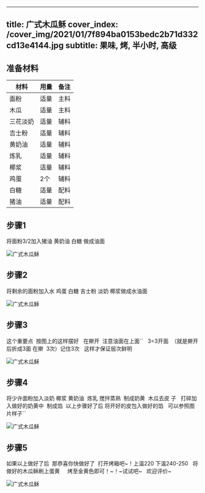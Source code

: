
---
title: 广式木瓜稣
cover_index: /cover_img/2021/01/7f894ba0153bedc2b71d332cd13e4144.jpg
subtitle: 果味, 烤, 半小时, 高级
---

## 准备材料

| 材料     | 用量 | 备注|
| ------- | ----- | --- |
| 面粉 | 适量| 主料 |
| 木瓜 | 适量| 主料 |
| 三花淡奶 | 适量| 辅料 |
| 吉士粉 | 适量| 辅料 |
| 黄奶油 | 适量| 辅料 |
| 炼乳 | 适量| 辅料 |
| 椰浆 | 适量| 辅料 |
| 鸡蛋 | 2个| 辅料 |
| 白糖 | 适量| 配料 |
| 猪油 | 适量| 配料 |

## 步骤1

将面粉3/2加入猪油 黄奶油 白糖 做成油面

![广式木瓜稣](https://i8.meishichina.com/attachment/recipe/200911/200911060753203.jpg?x-oss-process=style/p320) 

## 步骤2

将剩余的面粉加入水 鸡蛋 白糖 吉士粉 淡奶 椰浆做成水油面

![广式木瓜稣](https://i8.meishichina.com/attachment/recipe/200911/200911060757189.jpg?x-oss-process=style/p320) 

## 步骤3

这个重要点  按图上的这样摆好   在擀开  注意油面在上面``   3=3开面  （就是擀开后折成3面 在擀  3次）记住3次   这样才保证层次鲜明

![广式木瓜稣](https://i8.meishichina.com/attachment/recipe/200911/200911060804385.jpg?x-oss-process=style/p320) 

## 步骤4

将少许面粉加入淡奶 椰浆 黄奶油  炼乳 搅拌蒸熟  制成奶黄  木瓜去皮 子   打碎加入做好的奶黄中  制成馅  以上步骤好了后 将开好的皮包入做好的馅   可以参照图片样子``

![广式木瓜稣](https://i8.meishichina.com/attachment/recipe/200911/200911061356464.jpg?x-oss-process=style/p320) 

## 步骤5

如果以上做好了后  那恭喜你快做好了  打开烤箱吧~！上温220 下温240-250   将做好的木瓜稣刷上蛋黄     烤至金黄色即可！~！~试试吧~   欢迎评价~

![广式木瓜稣](https://i8.meishichina.com/attachment/recipe/200911/200911061401230.jpg?x-oss-process=style/p320) 

